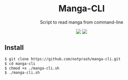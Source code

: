 <h1 align="center"> Manga-CLI </h1>
<p align="center">Script to read manga from command-line</p>
<p align="center">
  <img src="https://img.shields.io/github/stars/notprash/manga-cli?logo=startrek&logoColor=%23f8f8f2&style=for-the-badge" />
  <img src="https://img.shields.io/github/issues/notprash/manga-cli?color=%23f8f8f2&logo=theregister&style=for-the-badge" />
</p>


## Install
```bash
$ git clone https://github.com/notprash/manga-cli.git
$ cd manga-cli
$ chmod +x ./manga-cli.sh
$ ./manga-cli.sh
```


